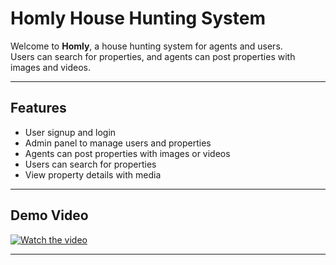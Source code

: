 # Homly House Hunting System

Welcome to **Homly**, a house hunting system for agents and users.  
Users can search for properties, and agents can post properties with images and videos.

---

## Features

- User signup and login
- Admin panel to manage users and properties
- Agents can post properties with images or videos
- Users can search for properties
- View property details with media

---

## Demo Video
[![Watch the video](https://img.youtube.com/vi/p0TZL5X51_g/default.jpg)](https://youtu.be/p0TZL5X51_g)

---